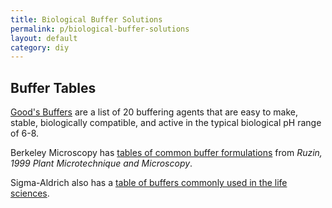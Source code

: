 ```yaml
---
title: Biological Buffer Solutions
permalink: p/biological-buffer-solutions
layout: default
category: diy
---
```


Buffer Tables
-------------

[Good's Buffers](http://en.wikipedia.org/wiki/Good's_buffers) are a list of 20 buffering agents that are easy to make, stable, biologically compatible, and active in the typical biological pH range of 6-8.

Berkeley Microscopy has [tables of common buffer formulations](http://microscopy.berkeley.edu/Resources/instruction/buffers.html) from *Ruzin, 1999 Plant Microtechnique and Microscopy*.

Sigma-Aldrich also has a [table of buffers commonly used in the life sciences](http://www.sigmaaldrich.com/life-science/core-bioreagents/biological-buffers/learning-center/buffer-reference-center.html).
